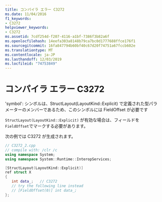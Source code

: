 ```yaml
---
title: コンパイラ エラー C3272
ms.date: 11/04/2016
f1_keywords:
- C3272
helpviewer_keywords:
- C3272
ms.assetid: 7cdf254d-f207-4116-a1bf-7386f3b82a6f
ms.openlocfilehash: 14eefa303a8148b79ca7bc0d1777688ffce176f1
ms.sourcegitcommit: 16fa847794b60bf40c67d20f74751a67fccb602e
ms.translationtype: MT
ms.contentlocale: ja-JP
ms.lasthandoff: 12/03/2019
ms.locfileid: "74753849"
---
```

# <a name="compiler-error-c3272"></a>コンパイラ エラー C3272

'symbol': シンボルは、StructLayout(LayoutKind::Explicit) で定義された型パラメーターのメンバーであるため、このシンボルには FieldOffset が必要です

`StructLayout(LayoutKind::Explicit)` が有効な場合は、フィールドを `FieldOffset`でマークする必要があります。

次の例では C3272 が生成されます。

```cpp
// C3272_2.cpp
// compile with: /clr /c
using namespace System;
using namespace System::Runtime::InteropServices;

[StructLayout(LayoutKind::Explicit)]
ref struct X
{
   int data_;   // C3272
   // try the following line instead
   // [FieldOffset(0)] int data_;
};
```
